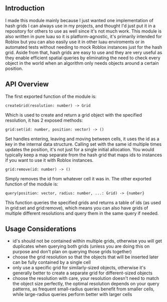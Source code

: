 ## Introduction
I made this module mainly because I just wanted one implementation of hash grids I can always use in my projects, and thought I'd just put it in a repository for others to use as well since it's not much work. This module is also written in pure luau so it is platform-agnostic, it's primarily intended for Roblox but you can also easily use it in other luau enviroments or in automated tests without needing to mock Roblox instances just for the hash grid. Aside from that, hash grids are easy to use and they are very useful as they enable efficient spatial queries by eliminating the need to check every object in the world when an algorithm only needs objects around a certain position.

## API Overview
The first exported function of the module is:
```luau
createGrid(resolution: number) -> Grid
```
Which is used to create and return a grid object with the specified resolution, it has 2 exposed methods:
```luau
grid:set(id: number, position: vector) -> ()
```
Set handles entering, leaving and moving between cells, it uses the id as a key in the internal data structure. Calling set with the same id multiple times updates the position, it's not just for a single initial allocation. You would typically keep a map separate from the hash grid that maps ids to instances if you want to use it with Roblox instances.
```luau
grid:remove(id: number) -> ()
```
Simply removes the id from whatever cell it was in.
The other exported function of the module is:
```luau
query(position: vector, radius: number, ...: Grid) -> {number}
```
This function queries the specified grids and returns a table of ids (as used in grid:set and grid:remove), which means you can also have grids of multiple different resolutions and query them in the same query if needed.

## Usage Considerations
- id's should not be contained within multiple grids, otherwise you will get duplicates when querying both grids (unless you are doing this on purpose and don't plan on querying those grids together)
- choose the grid resolution so that the objects that will be inserted later can be fully contained by a single cell
- only use a specific grid for similarly-sized objects, otherwise it's generally better to create a separate grid for different-sized objects
- choose the resolution with care, your resolution doesn't need to match the object size perfectly, the optimal resolution depends on your query patterns, as frequent small-radius queries benefit from smaller cells, while large-radius queries perform better with larger cells
